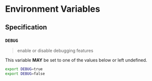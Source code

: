 # Environment Variables

## Specification

### `DEBUG`

> enable or disable debugging features

This variable **MAY** be set to one of the values below or left undefined.

```bash
export DEBUG=true
export DEBUG=false
```

